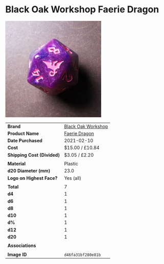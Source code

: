 # Black Oak Workshop Faerie Dragon

<img src="https://raw.githubusercontent.com/jesskelsall/astarus-images/main/dice/d46fa31bf280e81b.jpg" height="300" />

|||
| --- | --- |
| **Brand** | [Black Oak Workshop](https://www.blackoakworkshop.com/) |
| **Product Name** | [Faerie Dragon](https://www.blackoakworkshop.com/product-page/dragon-polyhedral-sets) |
| **Date Purchased** | 2021-02-10 |
| **Cost** | $15.00 / £10.84 |
| **Shipping Cost (Divided)** | $3.05 / £2.20 |
||
| **Material** | Plastic |
| **d20 Diameter (mm)** | 23.0 |
| **Logo on Highest Face?** | Yes (all) |
||
| **Total** | 7 |
| **d4** | 1 |
| **d6** | 1 |
| **d8** | 1 |
| **d10** | 1 |
| **d%** | 1 |
| **d12** | 1 |
| **d20** | 1 |
||
| **Associations** | |
||
| **Image ID** | `d46fa31bf280e81b` |

